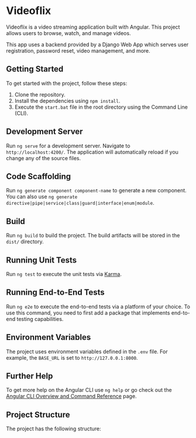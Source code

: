 # Videoflix

Videoflix is a video streaming application built with Angular. This project allows users to browse, watch, and manage videos. 

This app uses a backend provided by a Django Web App which serves user registration, password reset, video management, and more.

## Getting Started

To get started with the project, follow these steps:

1. Clone the repository.
2. Install the dependencies using `npm install`.
3. Execute the `start.bat` file in the root directory using the Command Line (CLI).

## Development Server

Run `ng serve` for a development server. Navigate to `http://localhost:4200/`. The application will automatically reload if you change any of the source files.

## Code Scaffolding

Run `ng generate component component-name` to generate a new component. You can also use `ng generate directive|pipe|service|class|guard|interface|enum|module`.

## Build

Run `ng build` to build the project. The build artifacts will be stored in the `dist/` directory.

## Running Unit Tests

Run `ng test` to execute the unit tests via [Karma](https://karma-runner.github.io).

## Running End-to-End Tests

Run `ng e2e` to execute the end-to-end tests via a platform of your choice. To use this command, you need to first add a package that implements end-to-end testing capabilities.

## Environment Variables

The project uses environment variables defined in the `.env` file. For example, the `BASE_URL` is set to `http://127.0.0.1:8000`.

## Further Help

To get more help on the Angular CLI use `ng help` or go check out the [Angular CLI Overview and Command Reference](https://angular.io/cli) page.

## Project Structure

The project has the following structure:
